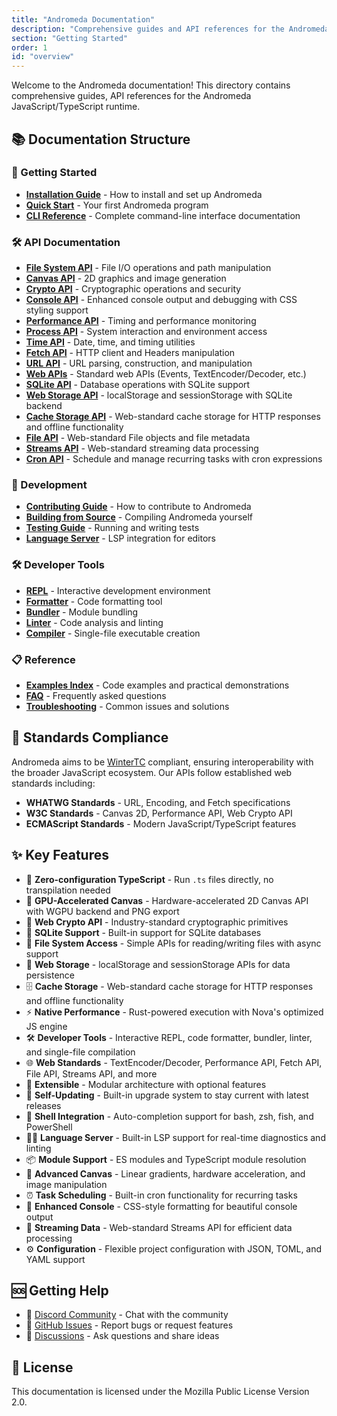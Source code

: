 ```yaml
---
title: "Andromeda Documentation"
description: "Comprehensive guides and API references for the Andromeda JavaScript/TypeScript runtime"
section: "Getting Started"
order: 1
id: "overview"
---
```


Welcome to the Andromeda documentation! This directory contains comprehensive
guides, API references for the Andromeda JavaScript/TypeScript runtime.

## 📚 Documentation Structure

### 🚀 Getting Started

- [**Installation Guide**](/docs/installation) - How to install and set up
  Andromeda
- [**Quick Start**](/docs/quick-start) - Your first Andromeda program
- [**CLI Reference**](/docs/cli-reference) - Complete command-line interface
  documentation

### 🛠️ API Documentation

- [**File System API**](/docs/api/file-system) - File I/O operations and path
  manipulation
- [**Canvas API**](/docs/api/canvas) - 2D graphics and image generation
- [**Crypto API**](/docs/api/crypto) - Cryptographic operations and security
- [**Console API**](/docs/api/console) - Enhanced console output and debugging
  with CSS styling support
- [**Performance API**](/docs/api/performance) - Timing and performance
  monitoring
- [**Process API**](/docs/api/process) - System interaction and environment
  access
- [**Time API**](/docs/api/time) - Date, time, and timing utilities
- [**Fetch API**](/docs/api/fetch) - HTTP client and Headers manipulation
- [**URL API**](/docs/api/url) - URL parsing, construction, and manipulation
- [**Web APIs**](/docs/api/web) - Standard web APIs (Events,
  TextEncoder/Decoder, etc.)
- [**SQLite API**](/docs/api/sqlite) - Database operations with SQLite support
- [**Web Storage API**](/docs/api/web-storage) - localStorage and sessionStorage
  with SQLite backend
- [**Cache Storage API**](/docs/api/cache-storage) - Web-standard cache storage
  for HTTP responses and offline functionality
- [**File API**](/docs/api/file) - Web-standard File objects and file metadata
- [**Streams API**](/docs/api/streams) - Web-standard streaming data processing
- [**Cron API**](/docs/api/cron) - Schedule and manage recurring tasks with cron
  expressions

### 🔧 Development

- [**Contributing Guide**](/docs/contributing) - How to contribute to Andromeda
- [**Building from Source**](/docs/building) - Compiling Andromeda yourself
- [**Testing Guide**](/docs/testing) - Running and writing tests
- [**Language Server**](/docs/cli-reference#lsp) - LSP integration for editors

### 🛠️ Developer Tools

- [**REPL**](/docs/cli-reference#repl) - Interactive development environment
- [**Formatter**](/docs/cli-reference#fmt) - Code formatting tool
- [**Bundler**](/docs/cli-reference#bundle) - Module bundling
- [**Linter**](/docs/cli-reference#lint) - Code analysis and linting
- [**Compiler**](/docs/cli-reference#compile) - Single-file executable creation

### 📋 Reference

- [**Examples Index**](/docs/examples/index) - Code examples and practical
  demonstrations
- [**FAQ**](/docs/faq) - Frequently asked questions
- [**Troubleshooting**](/docs/troubleshooting) - Common issues and solutions

## 🎯 Standards Compliance

Andromeda aims to be [WinterTC](https://wintertc.org/) compliant, ensuring
interoperability with the broader JavaScript ecosystem. Our APIs follow
established web standards including:

- **WHATWG Standards** - URL, Encoding, and Fetch specifications
- **W3C Standards** - Canvas 2D, Performance API, Web Crypto API
- **ECMAScript Standards** - Modern JavaScript/TypeScript features

## ✨ Key Features

- 🚀 **Zero-configuration TypeScript** - Run `.ts` files directly, no
  transpilation needed
- 🎨 **GPU-Accelerated Canvas** - Hardware-accelerated 2D Canvas API with WGPU
  backend and PNG export
- 🔐 **Web Crypto API** - Industry-standard cryptographic primitives
- 📒 **SQLite Support** - Built-in support for SQLite databases
- 📁 **File System Access** - Simple APIs for reading/writing files with async
  support
- 💾 **Web Storage** - localStorage and sessionStorage APIs for data persistence
- 🗄️ **Cache Storage** - Web-standard cache storage for HTTP responses and
  offline functionality
- ⚡ **Native Performance** - Rust-powered execution with Nova's optimized JS
  engine
- 🛠️ **Developer Tools** - Interactive REPL, code formatter, bundler, linter,
  and single-file compilation
- 🌐 **Web Standards** - TextEncoder/Decoder, Performance API, Fetch API, File
  API, Streams API, and more
- 🔧 **Extensible** - Modular architecture with optional features
- 🔧 **Self-Updating** - Built-in upgrade system to stay current with latest
  releases
- 🔧 **Shell Integration** - Auto-completion support for bash, zsh, fish, and
  PowerShell
- 🧑‍💻 **Language Server** - Built-in LSP support for real-time diagnostics and
  linting
- 📦 **Module Support** - ES modules and TypeScript module resolution
- 🎯 **Advanced Canvas** - Linear gradients, hardware acceleration, and image
  manipulation
- ⏰ **Task Scheduling** - Built-in cron functionality for recurring tasks
- 🎨 **Enhanced Console** - CSS-style formatting for beautiful console output
- 🌊 **Streaming Data** - Web-standard Streams API for efficient data processing
- ⚙️ **Configuration** - Flexible project configuration with JSON, TOML, and
  YAML support

## 🆘 Getting Help

- 💬 [Discord Community](https://discord.gg/tgjAnX2Ny3) - Chat with the
  community
- 🐛 [GitHub Issues](https://github.com/tryandromeda/andromeda/issues) - Report
  bugs or request features
- 📧 [Discussions](https://github.com/tryandromeda/andromeda/discussions) - Ask
  questions and share ideas

## 📄 License

This documentation is licensed under the Mozilla Public License Version 2.0.
